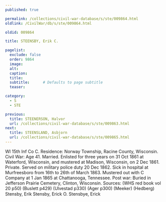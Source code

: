 ```yaml
---
published: true

permalink: /collections/civil-war-database/s/ste/009864.html
oldlink: /CivilWar/db/s/ste/009864.html

oldid: 009864

title: STEENSBY, Erik C.

pagelist:
  exclude: false
  order: 9864
  image: 
  alt:
  caption:
  title:
  subtitle:      # Defaults to page subtitle
  teaser:

category: 
  - S 
  - STE

previous:
  title: STEENERSON, Halvor
  url: /collections/civil-war-database/s/ste/009863.html  
next:
  title: STEENSLAND, Asbjorn
  url: /collections/civil-war-database/s/ste/009865.html   
---
```

WI 15th Inf Co C. Residence: Norway Township, Racine County, Wisconsin. Civil War: Age 41. Married. Enlisted for three years on 31 Oct 1861 at Waterford, Wisconsin, and mustered at Madison, Wisconsin, on 2 Dec 1861. Private. Served on military police duty 20 Dec 1862. Sick in hospital at Murfreesboro from 16th to 26th of March 1863. Mustered out with C Company at 1 Jan 1865 at Chattanooga, Tennessee. Post war: Buried in Jefferson Prairie Cemetery, Clinton, Wisconsin. Sources: (WHS red book vol 20 p50) (Buslett p429) (Ulvestad p330) (Ager p300) (Meeker) (Hedberg) &#147;Stensby, Erik&#148; &#147;Stensby, Erick O.&#148; &#147;Stensbye, Erick&#148;